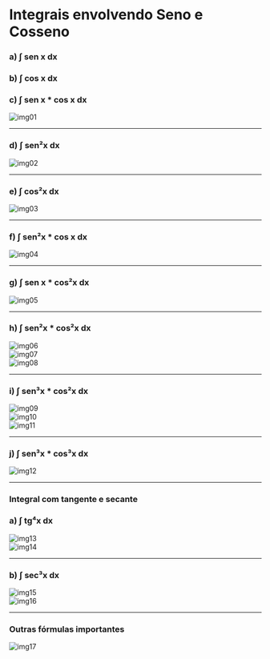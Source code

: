 # Integrais envolvendo Seno e Cosseno

### a) ∫ sen x dx
### b) ∫ cos x dx
### c) ∫ sen x * cos x dx
![img01](imgs/01.jpg)<br>

---
### d) ∫ sen²x dx
![img02](imgs/02.jpg)<br>

---
### e) ∫ cos²x dx
![img03](imgs/03.jpg)<br>

---
### f) ∫ sen²x * cos x dx
![img04](imgs/04.jpg)<br>

---
### g) ∫ sen x * cos²x dx
![img05](imgs/05.jpg)<br>

---
### h) ∫ sen²x * cos²x dx
![img06](imgs/06.jpg)<br>
![img07](imgs/07.jpg)<br>
![img08](imgs/08.jpg)<br>

---
### i) ∫ sen³x * cos²x dx
![img09](imgs/09.jpg)<br>
![img10](imgs/10.jpg)<br>
![img11](imgs/11.jpg)<br>

---
### j) ∫ sen³x * cos³x dx
![img12](imgs/12.jpg)<br>

---
### Integral com tangente e secante

### a) ∫ tg⁴x dx
![img13](imgs/13.jpg)<br>
![img14](imgs/14.jpg)<br>

---
### b) ∫ sec³x dx
![img15](imgs/15.jpg)<br>
![img16](imgs/16.jpg)<br>

---
### Outras fórmulas importantes
![img17](imgs/17.jpg)
